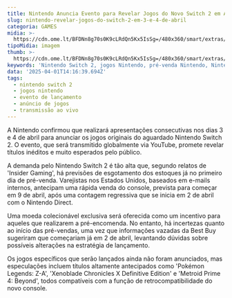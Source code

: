 ```yaml
---
title: Nintendo Anuncia Evento para Revelar Jogos do Novo Switch 2 em Abril
slug: nintendo-revelar-jogos-do-switch-2-em-3-e-4-de-abril
categoria: GAMES
midia: >-
  https://cdn.ome.lt/BFDNn8g70s0K9cLRdQn5Kx5IsSg=/480x360/smart/extras/conteudos/IMG_4766.png
tipoMidia: imagem
thumb: >-
  https://cdn.ome.lt/BFDNn8g70s0K9cLRdQn5Kx5IsSg=/480x360/smart/extras/conteudos/IMG_4766.png
keywords: 'Nintendo Switch 2, jogos Nintendo, pré-venda Nintendo, Nintendo Direct'
data: '2025-04-01T14:16:39.694Z'
tags:
  - nintendo switch 2
  - jogos nintendo
  - evento de lançamento
  - anúncio de jogos
  - transmissão ao vivo
---
```


A Nintendo confirmou que realizará apresentações consecutivas nos dias 3 e 4 de abril para anunciar os jogos originais do aguardado Nintendo Switch 2. O evento, que será transmitido globalmente via YouTube, promete revelar títulos inéditos e muito esperados pelo público.

A demanda pelo Nintendo Switch 2 é tão alta que, segundo relatos de 'Insider Gaming', há previsões de esgotamento dos estoques já no primeiro dia de pré-venda. Varejistas nos Estados Unidos, baseados em e-mails internos, antecipam uma rápida venda do console, prevista para começar em 9 de abril, após uma contagem regressiva que se inicia em 2 de abril com o Nintendo Direct.

Uma moeda colecionável exclusiva será oferecida como um incentivo para aqueles que realizarem a pré-encomenda. No entanto, há incertezas quanto ao início das pré-vendas, uma vez que informações vazadas da Best Buy sugeriram que começariam já em 2 de abril, levantando dúvidas sobre possíveis alterações na estratégia de lançamento.

Os jogos específicos que serão lançados ainda não foram anunciados, mas especulações incluem títulos altamente antecipados como 'Pokémon Legends: Z-A', 'Xenoblade Chronicles X Definitive Edition' e 'Metroid Prime 4: Beyond', todos compatíveis com a função de retrocompatibilidade do novo console.
